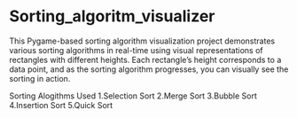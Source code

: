 # Sorting_algoritm_visualizer
This Pygame-based sorting algorithm visualization project demonstrates various sorting algorithms in real-time using visual representations of rectangles with different heights. Each rectangle’s height corresponds to a data point, and as the sorting algorithm progresses, you can visually see the sorting in action.

Sorting Alogithms Used
1.Selection Sort
2.Merge Sort
3.Bubble Sort
4.Insertion Sort
5.Quick Sort
